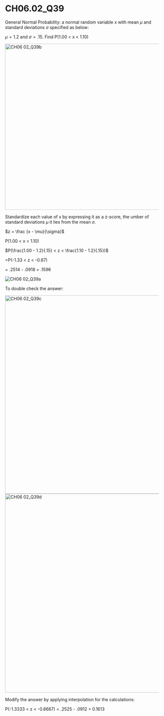 # CH06.02_Q39 #

General Normal Probability: 
a normal random variable x with mean $\mu$ and standard deviations $\sigma$ specified as below:

$\mu = 1.2$ and $\sigma = .15$. Find P(1.00 < x < 1.10) 

<img width="542" alt="CH06 02_Q39b" src="https://github.com/user-attachments/assets/102d2831-f1b0-4a1b-a4b2-5b7d41daa31d">


Standardize each value of x by expressing it as a z-score, the umber of standard deviations $\mu$ it lies from the mean $\sigma$.

$z = \frac {x - \mu}{\sigma}$


P(1.00 < x < 1.10) 

$P(\frac{1.00 - 1.2}{.15} < z < \frac{1.10 - 1.2}{.15})$

=P(-1.33 < z < -0.67)

= .2514 - .0918 = .1596


![CH06 02_Q39a](https://github.com/user-attachments/assets/7a8c5147-8923-4d59-a56b-57c5ee3011ba)

To double check the answer:

<img width="647" alt="CH06 02_Q39c" src="https://github.com/user-attachments/assets/71d51007-591c-4d45-850d-b5f046114ad3">

<img width="649" alt="CH06 02_Q39d" src="https://github.com/user-attachments/assets/3fbe69cf-4237-47c4-994d-677f3d01b1b6">

Modify the answer by applying interpolation for the calculations:

P(-1.3333 < z < -0.6667) = .2525 - .0912 = 0.1613
